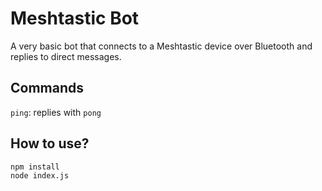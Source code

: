 # Meshtastic Bot

A very basic bot that connects to a Meshtastic device over Bluetooth and replies to direct messages.

## Commands

`ping`: replies with `pong`

## How to use?

```
npm install
node index.js
```
